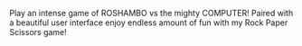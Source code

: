 Play an intense game of ROSHAMBO vs the mighty COMPUTER! Paired with a beautiful user interface enjoy endless amount of fun with my Rock Paper Scissors game!

